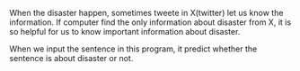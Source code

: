 When the disaster happen, sometimes tweete in X(twitter) let us know the information. If computer find the only information about disaster from X, it is so helpful for us to know important information about disaster.

When we input the sentence in this program, it predict whether the sentence is about disaster or not. 
